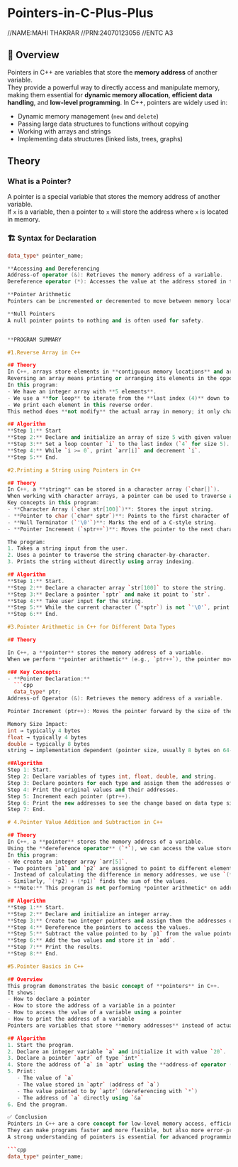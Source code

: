 # Pointers-in-C-Plus-Plus

//NAME:MAHI THAKRAR
//PRN:24070123056
//ENTC A3

## 📝 Overview
Pointers in C++ are variables that store the **memory address** of another variable.  
They provide a powerful way to directly access and manipulate memory, making them essential for **dynamic memory allocation**, **efficient data handling**, and **low-level programming**.
In C++, pointers are widely used in:
- Dynamic memory management (`new` and `delete`)
- Passing large data structures to functions without copying
- Working with arrays and strings
- Implementing data structures (linked lists, trees, graphs)

## Theory

### What is a Pointer?

A pointer is a special variable that stores the memory address of another variable.  
If `x` is a variable, then a pointer to `x` will store the address where `x` is located in memory.

### 🏗️ Syntax for Declaration
```cpp
data_type* pointer_name;

**Accessing and Dereferencing
Address-of operator (&): Retrieves the memory address of a variable.
Dereference operator (*): Accesses the value at the address stored in the pointer.

**Pointer Arithmetic
Pointers can be incremented or decremented to move between memory locations.

**Null Pointers
A null pointer points to nothing and is often used for safety.


**PROGRAM SUMMARY

#1.Reverse Array in C++

## Theory
In C++, arrays store elements in **contiguous memory locations** and are accessed using **zero-based indexing**.  
Reversing an array means printing or arranging its elements in the opposite order, starting from the last element and ending with the first.
In this program:
- We have an integer array with **5 elements**.
- We use a **for loop** to iterate from the **last index (4)** down to the **first index (0)**.
- We print each element in this reverse order.
This method does **not modify** the actual array in memory; it only changes the **display order**.

## Algorithm
**Step 1:** Start  
**Step 2:** Declare and initialize an array of size 5 with given values.  
**Step 3:** Set a loop counter `i` to the last index (`4` for size 5).  
**Step 4:** While `i >= 0`, print `arr[i]` and decrement `i`.  
**Step 5:** End.

#2.Printing a String using Pointers in C++

## Theory
In C++, a **string** can be stored in a character array (`char[]`).  
When working with character arrays, a pointer can be used to traverse and display each character until the **null terminator** (`'\0'`) is reached.
Key concepts in this program:
- **Character Array (`char str[100]`)**: Stores the input string.
- **Pointer to char (`char* sptr`)**: Points to the first character of the array.
- **Null Terminator (`'\0'`)**: Marks the end of a C-style string.
- **Pointer Increment (`sptr++`)**: Moves the pointer to the next character in memory.

The program:
1. Takes a string input from the user.
2. Uses a pointer to traverse the string character-by-character.
3. Prints the string without directly using array indexing.

## Algorithm
**Step 1:** Start.  
**Step 2:** Declare a character array `str[100]` to store the string.  
**Step 3:** Declare a pointer `sptr` and make it point to `str`.  
**Step 4:** Take user input for the string.  
**Step 5:** While the current character (`*sptr`) is not `'\0'`, print the character and increment the pointer.  
**Step 6:** End.

#3.Pointer Arithmetic in C++ for Different Data Types

## Theory

In C++, a **pointer** stores the memory address of a variable.  
When we perform **pointer arithmetic** (e.g., `ptr++`), the pointer moves to the next memory location **based on the size of the data type** it points to.

### Key Concepts:
- **Pointer Declaration:**
  ```cpp
  data_type* ptr;
Address-of Operator (&): Retrieves the memory address of a variable.

Pointer Increment (ptr++): Moves the pointer forward by the size of the data type.

Memory Size Impact:
int → typically 4 bytes
float → typically 4 bytes
double → typically 8 bytes
string → implementation dependent (pointer size, usually 8 bytes on 64-bit systems)

##Algorithm
Step 1: Start.
Step 2: Declare variables of types int, float, double, and string.
Step 3: Declare pointers for each type and assign them the addresses of the variables.
Step 4: Print the original values and their addresses.
Step 5: Increment each pointer (ptr++).
Step 6: Print the new addresses to see the change based on data type size.
Step 7: End.

# 4.Pointer Value Addition and Subtraction in C++

## Theory
In C++, a **pointer** stores the memory address of a variable.  
Using the **dereference operator** (`*`), we can access the value stored at that memory address.
In this program:
- We create an integer array `arr[5]`.
- Two pointers `p1` and `p2` are assigned to point to different elements in the array.
- Instead of calculating the difference in memory addresses, we use `(*p2) - (*p1)` to find the difference between the **values** at those memory locations.
- Similarly, `(*p2) + (*p1)` finds the sum of the values.
> **Note:** This program is not performing *pointer arithmetic* on addresses, but rather arithmetic on the **values** the pointers refer to.

## Algorithm
**Step 1:** Start.  
**Step 2:** Declare and initialize an integer array.  
**Step 3:** Create two integer pointers and assign them the addresses of specific array elements.  
**Step 4:** Dereference the pointers to access the values.  
**Step 5:** Subtract the value pointed to by `p1` from the value pointed to by `p2` and store it in `diff`.  
**Step 6:** Add the two values and store it in `add`.  
**Step 7:** Print the results.  
**Step 8:** End.

#5.Pointer Basics in C++

## Overview
This program demonstrates the basic concept of **pointers** in C++.  
It shows:
- How to declare a pointer
- How to store the address of a variable in a pointer
- How to access the value of a variable using a pointer
- How to print the address of a variable
Pointers are variables that store **memory addresses** instead of actual data. They are a powerful feature in C++ that allow for direct memory access and manipulation.

## Algorithm
1. Start the program.
2. Declare an integer variable `a` and initialize it with value `20`.
3. Declare a pointer `aptr` of type `int*`.
4. Store the address of `a` in `aptr` using the **address-of operator (`&`)**.
5. Print:
   - The value of `a`
   - The value stored in `aptr` (address of `a`)
   - The value pointed to by `aptr` (dereferencing with `*`)
   - The address of `a` directly using `&a`
6. End the program.

✅ Conclusion
Pointers in C++ are a core concept for low-level memory access, efficient data handling, and dynamic memory allocation.
They can make programs faster and more flexible, but also more error-prone if misused.
A strong understanding of pointers is essential for advanced programming topics such as data structures, system programming, and memory optimization.

```cpp
data_type* pointer_name;

